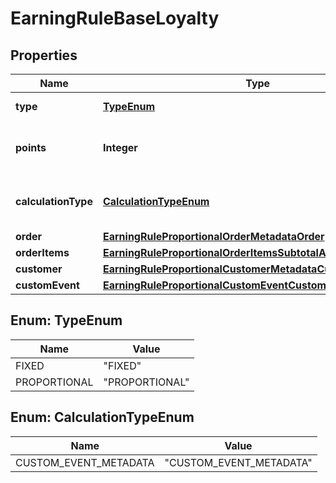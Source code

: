 

# EarningRuleBaseLoyalty


## Properties

| Name | Type | Description | Notes |
|------------ | ------------- | ------------- | -------------|
|**type** | [**TypeEnum**](#TypeEnum) | The number of points to be added to the loyalty card. |  |
|**points** | **Integer** | Defines how the points will be added to the loyalty card. FIXED adds a fixed number of points. |  [optional] |
|**calculationType** | [**CalculationTypeEnum**](#CalculationTypeEnum) | CUSTOM_EVENT_METADATA: Custom event metadata (X points for every Y in metadata attribute). |  |
|**order** | [**EarningRuleProportionalOrderMetadataOrder**](EarningRuleProportionalOrderMetadataOrder.md) |  |  |
|**orderItems** | [**EarningRuleProportionalOrderItemsSubtotalAmountOrderItems**](EarningRuleProportionalOrderItemsSubtotalAmountOrderItems.md) |  |  |
|**customer** | [**EarningRuleProportionalCustomerMetadataCustomer**](EarningRuleProportionalCustomerMetadataCustomer.md) |  |  |
|**customEvent** | [**EarningRuleProportionalCustomEventCustomEvent**](EarningRuleProportionalCustomEventCustomEvent.md) |  |  |



## Enum: TypeEnum

| Name | Value |
|---- | -----|
| FIXED | &quot;FIXED&quot; |
| PROPORTIONAL | &quot;PROPORTIONAL&quot; |



## Enum: CalculationTypeEnum

| Name | Value |
|---- | -----|
| CUSTOM_EVENT_METADATA | &quot;CUSTOM_EVENT_METADATA&quot; |



